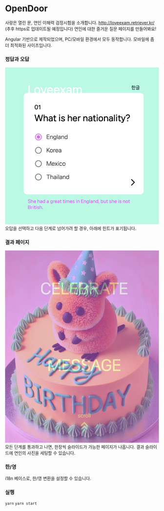 # OpenDoor

사랑은 열린 문, 연인 이해력 검정시험을 소개합니다.
http://loveexam.retriever.kr/ (추후 https로 업데이트될 예정입니다)
연인에 대한 즐거운 질문 페이지를 만들어봐요!

Angular 기반으로 제작되었으며, PC/모바일 환경에서 모두 동작합니다. 모바일에 좀 더 최적화된 사이즈입니다.

### 정답과 오답

![alt text](/img/question1.png)
오답을 선택하고 다음 단계로 넘어가려 할 경우, 아래에 힌트가 표기됩니다.

### 결과 페이지

![alt text](/img/result1.png)
모든 단계를 통과하고 나면, 한장씩 슬라이드가 가능한 페이지가 나옵니다.
결과 슬라이드에 연인의 사진을 세팅할 수 있습니다.

### 한/영

i18n 베이스로, 한/영 변환을 설정할 수 있습니다.

### 실행

`yarn`
`yarn start`
